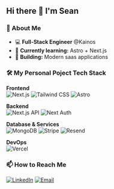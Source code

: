 ## Hi there 👋 I'm Sean

### 🔭 About Me
- 💻 **Full-Stack Engineer** @Kainos  
- 🌱 **Currently learning:** Astro + Next.js  
- 🚀 **Building:** Modern saas applications 

### 🛠️ My Personal Poject Tech Stack  
**Frontend**  
![Next.js](https://img.shields.io/badge/-Next.js-000000?logo=next.js)
![Tailwind CSS](https://img.shields.io/badge/-Tailwind_CSS-06B6D4?logo=tailwind-css)
![Astro](https://img.shields.io/badge/-Astro-FF5D01?logo=astro)

**Backend**  
![Next.js API](https://img.shields.io/badge/-Next.js_API-000000?logo=next.js)
![Next Auth](https://img.shields.io/badge/-Next_Auth-000000?logo=next.js)

**Database & Services**  
![MongoDB](https://img.shields.io/badge/-MongoDB-47A248?logo=mongodb)
![Stripe](https://img.shields.io/badge/-Stripe-008CDD?logo=stripe)
![Resend](https://img.shields.io/badge/-Resend-000000?logo=resend)

**DevOps**  
![Vercel](https://img.shields.io/badge/-Vercel-000000?logo=vercel)

<!--
### 🛠️ Technologies & Tools
![Python](https://img.shields.io/badge/-Python-3776AB?logo=python&logoColor=white)
![Raspberry Pi](https://img.shields.io/badge/-Raspberry%20Pi-C51A4A?logo=raspberry-pi)
![IoT](https://img.shields.io/badge/-IoT-FF6F00?logo=arduino)

### 📊 GitHub Stats
[![GitHub Stats](https://github-readme-stats.vercel.app/api?username=SeanMcAvoy&show_icons=true&theme=radical&count_private=true)](https://github.com/SeanMcAvoy)
[![GitHub Stats](https://github-readme-stats.vercel.app/api?username=SeanMcAvoy&show_icons=true&theme=radical&include_all_commits=true)](https://github.com/SeanMcAvoy)

## 🚀 Professional Links  
| Type          | URL                                  |  
|---------------|--------------------------------------|  
| Portfolio     |  |  
| Business      |            |  
| CV/Resume     |           |  
-->



### 📫 How to Reach Me
[![LinkedIn](https://img.shields.io/badge/-Let's_Connect-0A66C2?logo=linkedin)](https://linkedin.com/in/sean-mcavoy-8911721b8/)
[![Email](https://img.shields.io/badge/-Email_Me-EA4335?logo=gmail)](mailto:smcavoy.mcavoy@gmail.com)

<!--
**SeanMcAvoy/SeanMcAvoy** is a ✨ _special_ ✨ repository because its `README.md` (this file) appears on your GitHub profile.

Here are some ideas to get you started:

- 🔭 I’m currently working on ...
- 🌱 I’m currently learning ...
- 👯 I’m looking to collaborate on ...
- 🤔 I’m looking for help with ...
- 💬 Ask me about ...
- 📫 How to reach me: ...
- 😄 Pronouns: ...
- ⚡ Fun fact: ...
-->
